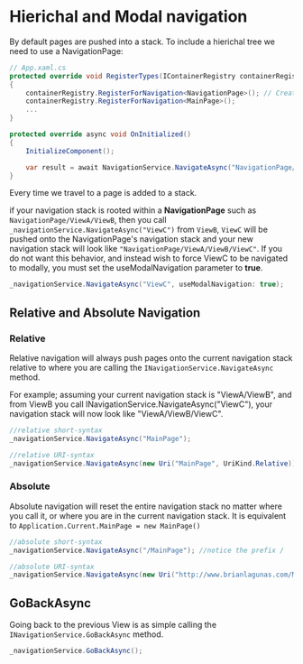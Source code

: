 # Hierichal and Modal navigation

By default pages are pushed into a stack. To include a hierichal tree we need to use a NavigationPage:

```c#
// App.xaml.cs
protected override void RegisterTypes(IContainerRegistry containerRegistry)
{
    containerRegistry.RegisterForNavigation<NavigationPage>(); // Create an empty stack
    containerRegistry.RegisterForNavigation<MainPage>();
    ...
}

protected override async void OnInitialized() 
{
    InitializeComponent();

    var result = await NavigationService.NavigateAsync("NavigationPage/MainPage"); // Add MainPage to the stack
}
```

Every time we travel to a page is added to a stack.

if your navigation stack is rooted within a **NavigationPage** such as `NavigationPage/ViewA/ViewB`, then you call `_navigationService.NavigateAsync("ViewC")` from `ViewB`, `ViewC` will be pushed onto the NavigationPage's navigation stack and your new navigation stack will look like `"NavigationPage/ViewA/ViewB/ViewC"`. If you do not want this behavior, and instead wish to force ViewC to be navigated to modally, you must set the useModalNavigation parameter to **true**.

```c#
_navigationService.NavigateAsync("ViewC", useModalNavigation: true);
```

## Relative and Absolute Navigation

### Relative

Relative navigation will always push pages onto the current navigation stack relative to where you are calling the `INavigationService.NavigateAsync` method. 

For example; assuming your current navigation stack is "ViewA/ViewB", and from ViewB you call INavigationService.NavigateAsync("ViewC"), your navigation stack will now look like "ViewA/ViewB/ViewC".


```c#
//relative short-syntax
_navigationService.NavigateAsync("MainPage");

//relative URI-syntax
_navigationService.NavigateAsync(new Uri("MainPage", UriKind.Relative));
```

### Absolute 

Absolute navigation will reset the entire navigation stack no matter where you call it, or where you are in the current navigation stack. It is equivalent to `Application.Current.MainPage = new MainPage()`

```c#
//absolute short-syntax
_navigationService.NavigateAsync("/MainPage"); //notice the prefix /

//absolute URI-syntax
_navigationService.NavigateAsync(new Uri("http://www.brianlagunas.com/MainPage", UriKind.Absolute));
```

## GoBackAsync

Going back to the previous View is as simple calling the `INavigationService.GoBackAsync` method.

```c#
_navigationService.GoBackAsync();
```